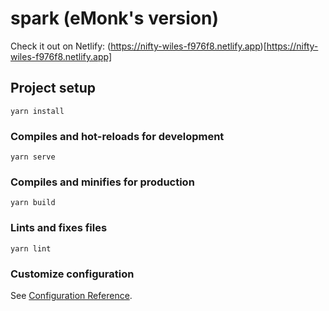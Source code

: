 # spark (eMonk's version)

Check it out on Netlify: (https://nifty-wiles-f976f8.netlify.app)[https://nifty-wiles-f976f8.netlify.app]

## Project setup

```
yarn install
```

### Compiles and hot-reloads for development

```
yarn serve
```

### Compiles and minifies for production

```
yarn build
```

### Lints and fixes files

```
yarn lint
```

### Customize configuration

See [Configuration Reference](https://cli.vuejs.org/config/).
